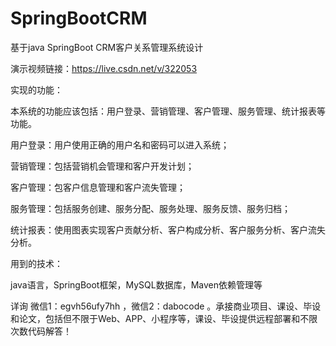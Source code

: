 # SpringBootCRM
基于java SpringBoot CRM客户关系管理系统设计

演示视频链接：https://live.csdn.net/v/322053

实现的功能：

本系统的功能应该包括：用户登录、营销管理、客户管理、服务管理、统计报表等功能。

用户登录：用户使用正确的用户名和密码可以进入系统；

营销管理：包括营销机会管理和客户开发计划；

客户管理：包客户信息管理和客户流失管理；

服务管理：包括服务创建、服务分配、服务处理、服务反馈、服务归档；

统计报表：使用图表实现客户贡献分析、客户构成分析、客户服务分析、客户流失分析。

用到的技术：

java语言，SpringBoot框架，MySQL数据库，Maven依赖管理等

详询 微信1：egvh56ufy7hh ，微信2：dabocode 。承接商业项目、课设、毕设和论文，包括但不限于Web、APP、小程序等，课设、毕设提供远程部署和不限次数代码解答！

